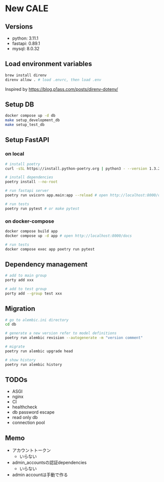 # New CALE
## Versions
- python: 3.11.1
- fastapi: 0.89.1
- mysql: 8.0.32

## Load environment variables
```sh
brew install direnv
direnv allow . # load .envrc, then load .env
```

Inspired by https://blog.p1ass.com/posts/direnv-dotenv/

## Setup DB
```sh
docker compose up -d db
make setup_development_db
make setup_test_db
```

## Setup FastAPI
### on local
```sh
# install poetry
curl -sSL https://install.python-poetry.org | python3 - --version 1.3.2

# install dependencies
poetry install --no-root

# run fastapi server
poetry run uvicorn app.main:app --reload # open http://localhost:8000/docs
```

```sh
# run tests
poetry run pytest # or make pytest
```

### on docker-compose
```sh
docker compose build app
docker compose up -d app # open http://localhost:8000/docs
```

```sh
# run tests
docker compose exec app poetry run pytest
```

## Dependency management
```sh
# add to main group
porty add xxx

# add to test group
porty add --group test xxx
```

## Migration
```sh
# go to alembic.ini directory
cd db

# generate a new version refer to model definitions
poetry run alembic revision --autogenerate -m "version comment"

# migrate
poetry run alembic upgrade head

# show history
poetry run alembic history
```

## TODOs
- ASGI
- nginx
- CI
- healthcheck
- db password escape
- read only db
- connection pool

## Memo
- アカウントトークン
  - いらない
- admin_accountsの認証dependencies
  - いらない
- admin accountは手動で作る
